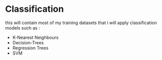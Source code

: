 # Classification
this will contain most of my training datasets that i will apply classification models such as :
- K-Nearest Neighbours 
- Decision-Trees
- Regression Trees
- SVM


